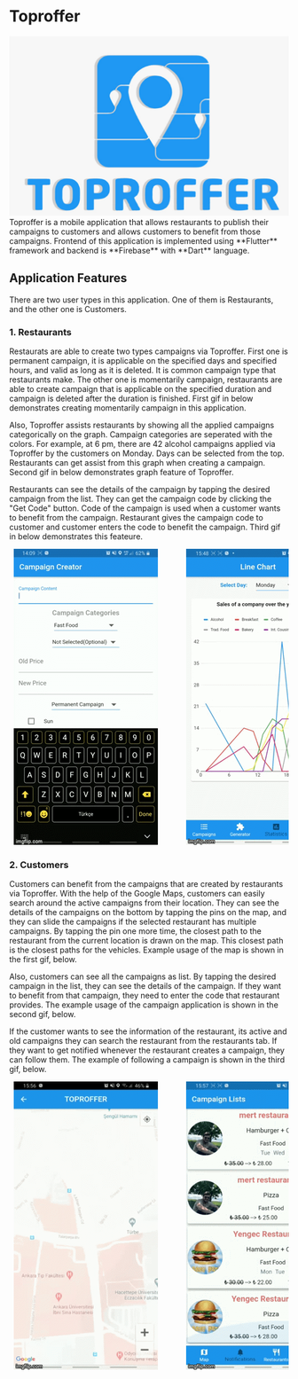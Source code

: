 # Toproffer
<img src="/assets/logo.jpeg?raw=true">  
Toproffer is a mobile application that allows restaurants to publish their campaigns to customers and allows customers to benefit from those campaigns. Frontend of this application is implemented using **Flutter** framework and backend is **Firebase** with **Dart** language. 

## Application Features 

There are two user types in this application. One of them is Restaurants, and the other one is Customers.

### 1. Restaurants 

 Restaurats are able to create two types campaigns via Toproffer. First one is permanent campaign, it is applicable on the specified days and specified hours, and valid as long as it is deleted. It is common campaign type that restaurants make. The other one is momentarily campaign, restaurants are able to create campaign that is applicable on the specified duration and campaign is deleted after the duration is finished. First gif in below demonstrates creating momentarily campaign in this application. 

 Also, Toproffer assists restaurants by showing all the applied campaigns categorically on the graph. Campaign categories are seperated with the colors. For example, at 6 pm, there are 42 alcohol campaigns applied via Toproffer by the customers on Monday. Days can be selected from the top. Restaurants can get assist from this graph when creating a campaign. Second gif in below demonstrates graph feature of Toproffer.
 
 Restaurants can see the details of the campaign by tapping the desired campaign from the list. They can get the campaign code by clicking the "Get Code" button. Code of the campaign is used when a customer wants to benefit from the campaign. Restaurant gives the campaign code to customer and customer enters the code to benefit the campaign. Third gif in below demonstrates this feateure.
 
<pre> <img src="/assets/46sgku.gif?raw=true">      <img src="/assets/46siau.gif?raw=true">       <img  src="/assets/46sjct.gif?raw=true"></pre>



### 2. Customers 
 
 Customers can benefit from the campaigns that are created by restaurants via Toproffer. With the help of the Google Maps, customers can easily search around the active campaigns from their location. They can see the details of the campaigns on the bottom by tapping the pins on the map, and they can slide the campaigns if the selected restaurant has multiple campaigns. By tapping the pin one more time, the closest path to the restaurant from the current location is drawn on the map. This closest path is the closest paths for the vehicles. Example usage of the map is shown in the first gif, below. 
 
 Also, customers can see all the campaigns as list. By tapping the desired campaign in the list, they can see the details of the campaign. If they want to benefit from that campaign, they need to enter the code that restaurant provides. The example usage of the campaign application is shown in the second gif, below.   
 
 If the customer wants to see the information of the restaurant, its active and old campaigns they can search the restaurant from the restaurants tab. If they want to get notified whenever the restaurant creates a campaign, they can follow them. The example of following a campaign is shown in the third gif, below. 
  
<pre> <img src="/assets/46sns8.gif?raw=true">      <img  src="/assets/46sons.gif?raw=true">      <img src="/assets/46soka.gif?raw=true">  </pre>


